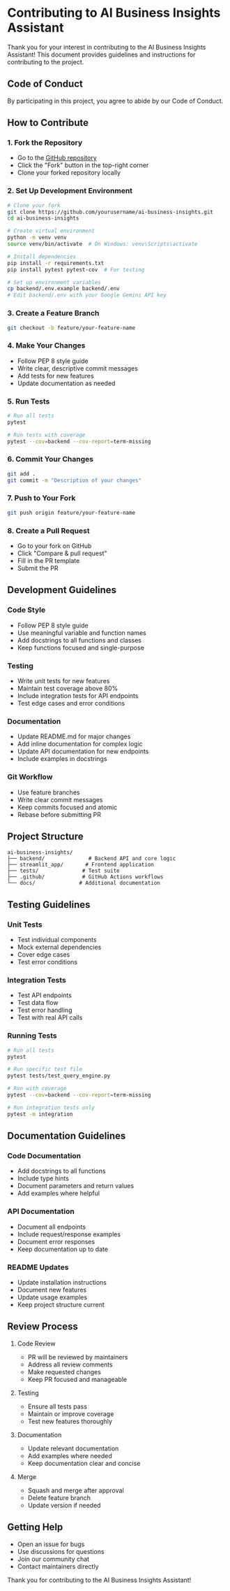 # Contributing to AI Business Insights Assistant

Thank you for your interest in contributing to the AI Business Insights Assistant! This document provides guidelines and instructions for contributing to the project.

## Code of Conduct

By participating in this project, you agree to abide by our Code of Conduct.

## How to Contribute

### 1. Fork the Repository
- Go to the [GitHub repository](https://github.com/yourusername/ai-business-insights)
- Click the "Fork" button in the top-right corner
- Clone your forked repository locally

### 2. Set Up Development Environment
```bash
# Clone your fork
git clone https://github.com/yourusername/ai-business-insights.git
cd ai-business-insights

# Create virtual environment
python -m venv venv
source venv/bin/activate  # On Windows: venv\Scripts\activate

# Install dependencies
pip install -r requirements.txt
pip install pytest pytest-cov  # For testing

# Set up environment variables
cp backend/.env.example backend/.env
# Edit backend/.env with your Google Gemini API key
```

### 3. Create a Feature Branch
```bash
git checkout -b feature/your-feature-name
```

### 4. Make Your Changes
- Follow PEP 8 style guide
- Write clear, descriptive commit messages
- Add tests for new features
- Update documentation as needed

### 5. Run Tests
```bash
# Run all tests
pytest

# Run tests with coverage
pytest --cov=backend --cov-report=term-missing
```

### 6. Commit Your Changes
```bash
git add .
git commit -m "Description of your changes"
```

### 7. Push to Your Fork
```bash
git push origin feature/your-feature-name
```

### 8. Create a Pull Request
- Go to your fork on GitHub
- Click "Compare & pull request"
- Fill in the PR template
- Submit the PR

## Development Guidelines

### Code Style
- Follow PEP 8 style guide
- Use meaningful variable and function names
- Add docstrings to all functions and classes
- Keep functions focused and single-purpose

### Testing
- Write unit tests for new features
- Maintain test coverage above 80%
- Include integration tests for API endpoints
- Test edge cases and error conditions

### Documentation
- Update README.md for major changes
- Add inline documentation for complex logic
- Update API documentation for new endpoints
- Include examples in docstrings

### Git Workflow
- Use feature branches
- Write clear commit messages
- Keep commits focused and atomic
- Rebase before submitting PR

## Project Structure

```
ai-business-insights/
├── backend/              # Backend API and core logic
├── streamlit_app/       # Frontend application
├── tests/              # Test suite
├── .github/            # GitHub Actions workflows
└── docs/              # Additional documentation
```

## Testing Guidelines

### Unit Tests
- Test individual components
- Mock external dependencies
- Cover edge cases
- Test error conditions

### Integration Tests
- Test API endpoints
- Test data flow
- Test error handling
- Test with real API calls

### Running Tests
```bash
# Run all tests
pytest

# Run specific test file
pytest tests/test_query_engine.py

# Run with coverage
pytest --cov=backend --cov-report=term-missing

# Run integration tests only
pytest -m integration
```

## Documentation Guidelines

### Code Documentation
- Add docstrings to all functions
- Include type hints
- Document parameters and return values
- Add examples where helpful

### API Documentation
- Document all endpoints
- Include request/response examples
- Document error responses
- Keep documentation up to date

### README Updates
- Update installation instructions
- Document new features
- Update usage examples
- Keep project structure current

## Review Process

1. Code Review
   - PR will be reviewed by maintainers
   - Address all review comments
   - Make requested changes
   - Keep PR focused and manageable

2. Testing
   - Ensure all tests pass
   - Maintain or improve coverage
   - Test new features thoroughly

3. Documentation
   - Update relevant documentation
   - Add examples where needed
   - Keep documentation clear and concise

4. Merge
   - Squash and merge after approval
   - Delete feature branch
   - Update version if needed

## Getting Help

- Open an issue for bugs
- Use discussions for questions
- Join our community chat
- Contact maintainers directly

Thank you for contributing to the AI Business Insights Assistant! 